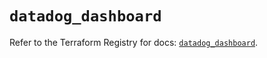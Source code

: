 # `datadog_dashboard`

Refer to the Terraform Registry for docs: [`datadog_dashboard`](https://registry.terraform.io/providers/datadog/datadog/3.62.0/docs/resources/dashboard).
